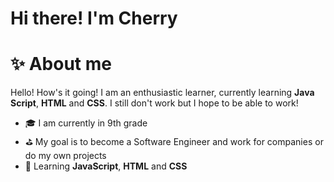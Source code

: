 # Hi there! I'm Cherry
# ✨ About me 
Hello! How's it going! I am an enthusiastic learner, currently learning **Java Script**, **HTML** and **CSS**. I still don't work but I hope to be able to work!

- 🎓 I am currently in 9th grade
- ⛳ My goal is to become a Software Engineer and work for companies or do my own projects
- 🎈 Learning **JavaScript**, **HTML** and **CSS**
